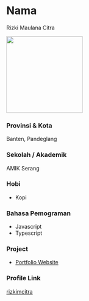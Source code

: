 # Nama
Rizki Maulana Citra

<img src="https://avatars.githubusercontent.com/u/62492410?v=4" width="200" height="200" align="center"/>

### Provinsi & Kota

Banten, Pandeglang

### Sekolah / Akademik

AMIK Serang

### Hobi

- Kopi

### Bahasa Pemograman 

- Javascript
- Typescript

### Project

- [Portfolio Website](https://github.com/rizkimcitra/nextjs-portfolio)

### Profile Link

[rizkimcitra](https://github.com/rizkimcitra)
